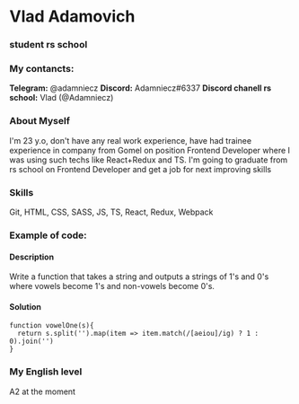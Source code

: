 # Vlad Adamovich
### student rs school
### My contancts: 
**Telegram:** @adamniecz 
**Discord:** Adamniecz#6337 
**Discord chanell rs school:** Vlad (@Adamniecz)
### About Myself
I'm 23 y.o, don't have any real work experience, have had trainee experience in company from Gomel on position Frontend Developer where I was using such techs like React+Redux and TS. I'm going to graduate from rs school on Frontend Developer and get a job for next improving skills
### Skills
Git, HTML, CSS, SASS, JS, TS, React, Redux, Webpack
### Example of code:
#### Description
Write a function that takes a string and outputs a strings of 1's and 0's where vowels become 1's and non-vowels become 0's.
#### Solution
```
function vowelOne(s){
  return s.split('').map(item => item.match(/[aeiou]/ig) ? 1 : 0).join('')
}
```
### My English level
A2 at the moment